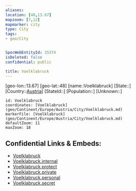 ```yaml
---
aliases: 
location: [48,13.67]
mapzoom: [7,12] 
mapmarker: city 
type: City
tags:
- geo/City


SpocWebEntityId: 35374
isDeleted: false
confidential: public

title: Voelklabruck
---
```

[geo-lon::13.67]
[geo-lat::48]
[name::Voelklabruck]
[State::]
[Country::[Austria](geo/Continent/Europe/Austria.md)]
[StateId::]
[Population::]
[Unknown::]


```leaflet
id: Voelklabruck
coordinates: [Voelklabruck](geo/Continent/Europe/Austria/City/Voelklabruck.md)
markerFile: [Voelklabruck](geo/Continent/Europe/Austria/City/Voelklabruck.md)
defaultZoom: 11 
maxZoom: 18
```


## Confidential Links & Embeds: 
- [Voelklabruck](../../../../../../_public/geo/Continent/Europe/Austria/City/Voelklabruck.md) 
- [Voelklabruck.internal](../../../../../../_internal/geo/Continent/Europe/Austria/City/Voelklabruck.internal.md) 
- [Voelklabruck.protect](../../../../../../_protect/geo/Continent/Europe/Austria/City/Voelklabruck.protect.md) 
- [Voelklabruck.private](../../../../../../_private/geo/Continent/Europe/Austria/City/Voelklabruck.private.md) 
- [Voelklabruck.personal](../../../../../../_personal/geo/Continent/Europe/Austria/City/Voelklabruck.personal.md) 
- [Voelklabruck.secret](../../../../../../_secret/geo/Continent/Europe/Austria/City/Voelklabruck.secret.md) 
